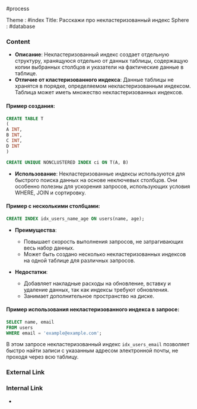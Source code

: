 #process

Theme : #index
Title: Расскажи про некластеризованный индекс
Sphere : #database

### Content

- **Описание**: Некластеризованный индекс создает отдельную структуру, хранящуюся отдельно от данных таблицы, содержащую копии выбранных столбцов и указатели на фактические данные в таблице.
- **Отличие от кластеризованного индекса**: Данные таблицы не хранятся в порядке, определяемом некластеризованным индексом. Таблица может иметь множество некластеризованных индексов.

#### Пример создания:

```sql
CREATE TABLE T
(
A INT,
B INT,
C INT,
D INT
)

CREATE UNIQUE NONCLUSTERED INDEX ci ON T(A, B)
```

- **Использование**: Некластеризованные индексы используются для быстрого поиска данных на основе неключевых столбцов. Они особенно полезны для ускорения запросов, использующих условия WHERE, JOIN и сортировку.

#### Пример с несколькими столбцами:

```sql
CREATE INDEX idx_users_name_age ON users(name, age);
```

- **Преимущества**:
  - Повышает скорость выполнения запросов, не затрагивающих весь набор данных.
  - Может быть создано несколько некластеризованных индексов на одной таблице для различных запросов.

- **Недостатки**:
  - Добавляет накладные расходы на обновление, вставку и удаление данных, так как индексы требуют обновления.
  - Занимает дополнительное пространство на диске.

#### Пример использования некластеризованного индекса в запросе:

```sql
SELECT name, email
FROM users
WHERE email = 'example@example.com';
```

В этом запросе некластеризованный индекс `idx_users_email` позволяет быстро найти записи с указанным адресом электронной почты, не проходя через всю таблицу.
### External Link



### Internal Link

- 